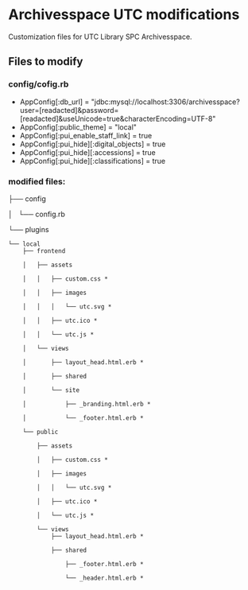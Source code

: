 # Archivesspace UTC modifications
Customization files for UTC Library SPC Archivesspace.

## Files to modify
### config/cofig.rb
- AppConfig[:db_url] = "jdbc:mysql://localhost:3306/archivesspace?user=[readacted]&password=[readacted]&useUnicode=true&characterEncoding=UTF-8"
- AppConfig[:public_theme] = "local"
- AppConfig[:pui_enable_staff_link] = true
- AppConfig[:pui_hide][:digital_objects] = true
- AppConfig[:pui_hide][:accessions] = true
- AppConfig[:pui_hide][:classifications] = true
### modified files:


├── config

│   └── config.rb

└── plugins

    └── local
        ├── frontend

        │   ├── assets

        │   │   ├── custom.css *

        │   │   ├── images

        │   │   │   └── utc.svg *

        │   │   ├── utc.ico *

        │   │   └── utc.js *

        │   └── views

        │       ├── layout_head.html.erb *

        │       ├── shared

        │       └── site

        │           ├── _branding.html.erb *

        │           └── _footer.html.erb *

        └── public

            ├── assets

            │   ├── custom.css *

            │   ├── images

            │   │   └── utc.svg *

            │   ├── utc.ico *

            │   └── utc.js *

            └── views
                ├── layout_head.html.erb *

                ├── shared

                    ├── _footer.html.erb *

                    └── _header.html.erb *
